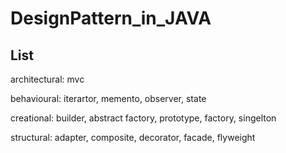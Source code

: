 # DesignPattern_in_JAVA

## List
architectural:
mvc


behavioural: 
iterartor,
memento,
observer,
state


creational:
builder,
abstract factory,
prototype,
factory,
singelton

structural:
adapter,
composite,
decorator,
facade,
flyweight
